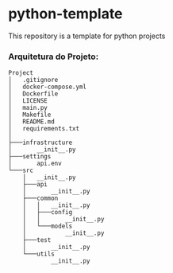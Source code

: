 # python-template
This repository is a template for python projects


### Arquitetura do Projeto:

~~~
Project
│   .gitignore
│   docker-compose.yml
│   Dockerfile
│   LICENSE
│   main.py
│   Makefile
│   README.md
│   requirements.txt
│
├───infrastructure
│       __init__.py
├───settings
│       api.env
└───src
    │   __init__.py
    ├───api
    │       __init__.py
    ├───common
    │   │   __init__.py
    │   ├───config
    │   │       __init__.py
    │   └───models
    │           __init__.py
    ├───test
    │       __init__.py
    └───utils
            __init__.py
~~~
